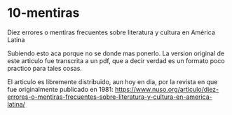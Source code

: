 # 10-mentiras
Diez errores o mentiras frecuentes sobre literatura y cultura en América Latina

Subiendo esto aca porque no se donde mas ponerlo. La version original de este articulo fue transcrita a un pdf, que a decir verdad es un formato poco practico para tales cosas.

El articulo es libremente distribuido, aun hoy en dia, por la revista en que fue originalmente publicado en 1981: https://www.nuso.org/articulo/diez-errores-o-mentiras-frecuentes-sobre-literatura-y-cultura-en-america-latina/
